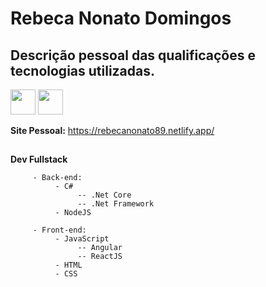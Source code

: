 # Rebeca Nonato Domingos
## Descrição pessoal das qualificações e tecnologias utilizadas.

[<img src="https://user-images.githubusercontent.com/38442994/87181740-37da1980-c2b9-11ea-9e88-c0cf7b4800ed.png" width="40" >](https://api.whatsapp.com/send?phone=5531994298913) 
[<img src="https://user-images.githubusercontent.com/38442994/87181742-3872b000-c2b9-11ea-9aca-c3851c4ac557.png" width="40" >](https://www.linkedin.com/in/rebecanonato89/)

**Site Pessoal:** https://rebecanonato89.netlify.app/
##
 **Dev Fullstack**

```
     - Back-end: 
          - C# 
               -- .Net Core
               -- .Net Framework
          - NodeJS
```
```
     - Front-end:
          - JavaScript
               -- Angular
               -- ReactJS
          - HTML
          - CSS
```
